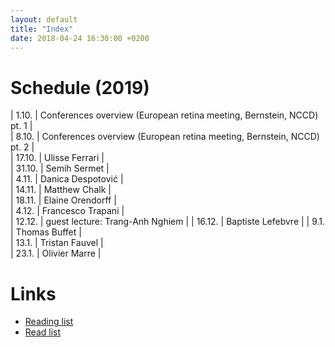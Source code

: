 ```yaml
---
layout: default
title: "Index"
date: 2018-04-24 16:30:00 +0200
---
```


# Schedule (2019)

| 1.10. | Conferences overview (European retina meeting, Bernstein, NCCD) pt. 1 |     
| 8.10. | Conferences overview (European retina meeting, Bernstein, NCCD) pt. 2 |        
| 17.10. | Ulisse Ferrari |      
| 31.10. | Semih Sermet |        
| 4.11. | Danica Despotović |      
| 14.11. | Matthew Chalk |      
| 18.11. | Elaine Orendorff |    
| 4.12. | Francesco Trapani |    
| 12.12. | guest lecture: Trang-Anh Nghiem |
| 16.12. | Baptiste Lefebvre |
| 9.1. | Thomas Buffet |     
| 13.1. | Tristan Fauvel |     
| 23.1. | Olivier Marre |     

# Links

- <a href="{{ site.baseurl }}/reading_list">Reading list</a>
- <a href="{{ site.baseurl }}/read_list">Read list</a>
